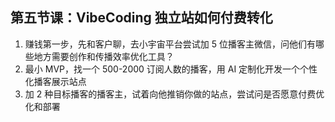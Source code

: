 
## 第五节课：VibeCoding 独立站如何付费转化

1. 赚钱第一步，先和客户聊，去小宇宙平台尝试加 5 位播客主微信，问他们有哪些地方需要创作和传播效率优化工具？
2. 最小 MVP，找一个 500-2000 订阅人数的播客，用 AI 定制化开发一个个性化播客展示站点
3. 加 2 种目标播客的播客主，试着向他推销你做的站点，尝试问是否愿意付费优化和部署

